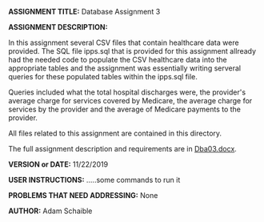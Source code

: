 **ASSIGNMENT TITLE:** Database Assignment 3

**ASSIGNMENT DESCRIPTION:**

In this assignment several CSV files that contain healthcare data were provided. The SQL file ipps.sql that is provided for this assignment allready had the needed code to populate the CSV healthcare data into the appropriate tables and the assignment was essentially writing serveral queries for these populated tables within the ipps.sql file. 

Queries included what the total hospital discharges were, the provider's average charge for services covered by Medicare, the average charge for services by the provider and the average of Medicare payments to the provider.

All files related to this assignment are contained in this directory.

The full assignment description and requirements are in [Dba03.docx](https://github.com/AdamSchaible/MSU_Denver/blob/master/CS%203810%20Principles%20of%20Database%20Systems%20(Fall%202019)/Database%20Assignment%203/Dba03.docx).

**VERSION or DATE:** 11/22/2019

**USER INSTRUCTIONS:** 
.....some commands to run it

**PROBLEMS THAT NEED ADDRESSING:** None

**AUTHOR:** Adam Schaible
